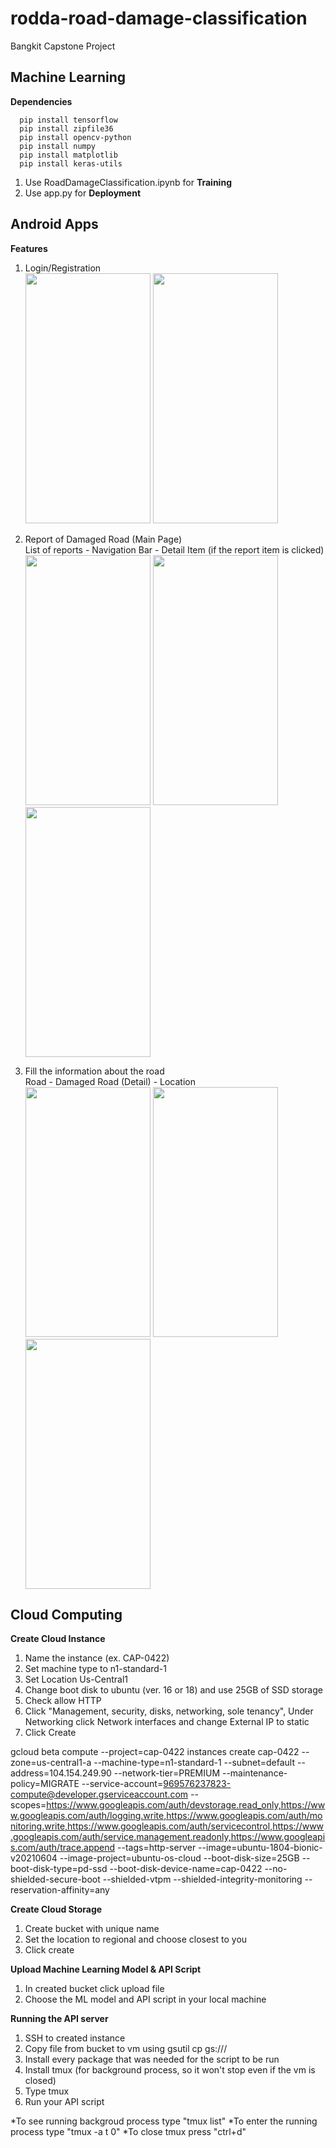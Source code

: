 # rodda-road-damage-classification
Bangkit Capstone Project

## Machine Learning

**Dependencies**
```
  pip install tensorflow
  pip install zipfile36
  pip install opencv-python
  pip install numpy
  pip install matplotlib
  pip install keras-utils
```

1. Use RoadDamageClassification.ipynb for **Training**
2. Use app.py for **Deployment**

## Android Apps

**Features**
1. Login/Registration  
<img src="https://user-images.githubusercontent.com/79303742/121196274-8a8dce00-c89a-11eb-9f80-c85a91224720.jpg" width="200" height="400"> <img src="https://user-images.githubusercontent.com/79303742/121196348-9d080780-c89a-11eb-8d30-4b45f1f47b15.jpg" width="200" height="400">

2. Report of Damaged Road (Main Page)  
List of reports - Navigation Bar - Detail Item (if the report item is clicked)  
<img src="https://user-images.githubusercontent.com/79303742/121196516-bf9a2080-c89a-11eb-93de-4f1c7edf70c8.jpg" width="200" height="400"> <img src="https://user-images.githubusercontent.com/79303742/121196552-c9238880-c89a-11eb-89a5-b2a5cbd2dbf2.jpg" width="200" height="400"> <img src="https://user-images.githubusercontent.com/79303742/121201148-81066500-c89e-11eb-9942-a5fdb995d2b3.jpg" width="200" height="400">

3. Fill the information about the road  
Road - Damaged Road (Detail) - Location  
<img src="https://user-images.githubusercontent.com/79303742/121199413-1b65a900-c89d-11eb-98f3-a390a2c3772b.jpg" width="200" height="400">  <img src="https://user-images.githubusercontent.com/79303742/121199438-202a5d00-c89d-11eb-8ded-e343679b862c.jpg" width="200" height="400">  <img src="https://user-images.githubusercontent.com/79303742/121199454-23bde400-c89d-11eb-86ab-d416d9a1b87b.jpg" width="200" height="400">


## Cloud Computing

**Create Cloud Instance**

1. Name the instance (ex. CAP-0422)
2. Set machine type to n1-standard-1
3. Set Location Us-Central1
4. Change boot disk to ubuntu (ver. 16 or 18) and use 25GB of SSD storage
5. Check allow HTTP
6. Click "Management, security, disks, networking, sole tenancy", Under Networking click Network interfaces and change External IP to static
7. Click Create

gcloud beta compute --project=cap-0422 instances create cap-0422 --zone=us-central1-a --machine-type=n1-standard-1 --subnet=default --address=104.154.249.90 --network-tier=PREMIUM --maintenance-policy=MIGRATE --service-account=969576237823-compute@developer.gserviceaccount.com --scopes=https://www.googleapis.com/auth/devstorage.read_only,https://www.googleapis.com/auth/logging.write,https://www.googleapis.com/auth/monitoring.write,https://www.googleapis.com/auth/servicecontrol,https://www.googleapis.com/auth/service.management.readonly,https://www.googleapis.com/auth/trace.append --tags=http-server --image=ubuntu-1804-bionic-v20210604 --image-project=ubuntu-os-cloud --boot-disk-size=25GB --boot-disk-type=pd-ssd --boot-disk-device-name=cap-0422 --no-shielded-secure-boot --shielded-vtpm --shielded-integrity-monitoring --reservation-affinity=any

**Create Cloud Storage**

1. Create bucket with unique name
2. Set the location to regional and choose closest to you
3. Click create

**Upload Machine Learning Model & API Script**

1. In created bucket click upload file
2. Choose the ML model and API script in your local machine

**Running the API server**

1. SSH to created instance
2. Copy file from bucket to vm using gsutil cp gs://<BUCKETNAME>/<FILENAME> <FILENAME>
3. Install every package that was needed for the script to be run
4. Install tmux (for background process, so it won't stop even if the vm is closed)
5. Type tmux
6. Run your API script

*To see running backgroud process type "tmux list"
*To enter the running process type "tmux -a t 0"
*To close tmux press "ctrl+d"

